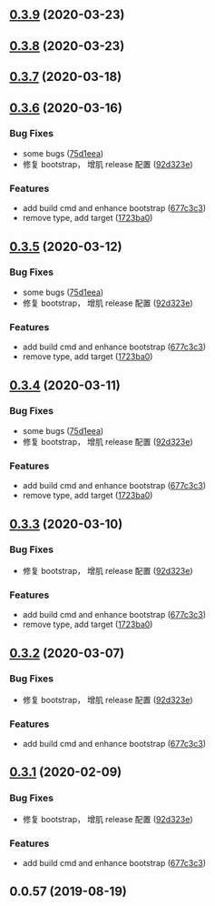 ## [0.3.9](https://github.com/MicroAppJS/cli/compare/v0.3.8...v0.3.9) (2020-03-23)

## [0.3.8](https://github.com/MicroAppJS/cli/compare/v0.3.7...v0.3.8) (2020-03-23)

## [0.3.7](https://github.com/MicroAppJS/cli/compare/v0.3.6...v0.3.7) (2020-03-18)

## [0.3.6](https://github.com/MicroAppJS/cli/compare/v0.1.0...v0.3.6) (2020-03-16)


### Bug Fixes

* some bugs ([75d1eea](https://github.com/MicroAppJS/cli/commit/75d1eea5bd7e9dd8290b1fc8f94fd7e8052cacff))
* 修复 bootstrap， 增肌 release 配置 ([92d323e](https://github.com/MicroAppJS/cli/commit/92d323e12212519838f300d27a9198f21c5ec6f5))


### Features

* add build cmd and enhance bootstrap ([677c3c3](https://github.com/MicroAppJS/cli/commit/677c3c32817ee8d293ad2a1cb7e1f378b9bb2e67))
* remove type, add target ([1723ba0](https://github.com/MicroAppJS/cli/commit/1723ba0645ea92b9f2816fa0c446eb623d282ec2))

## [0.3.5](https://github.com/MicroAppJS/cli/compare/v0.1.0...v0.3.5) (2020-03-12)


### Bug Fixes

* some bugs ([75d1eea](https://github.com/MicroAppJS/cli/commit/75d1eea5bd7e9dd8290b1fc8f94fd7e8052cacff))
* 修复 bootstrap， 增肌 release 配置 ([92d323e](https://github.com/MicroAppJS/cli/commit/92d323e12212519838f300d27a9198f21c5ec6f5))


### Features

* add build cmd and enhance bootstrap ([677c3c3](https://github.com/MicroAppJS/cli/commit/677c3c32817ee8d293ad2a1cb7e1f378b9bb2e67))
* remove type, add target ([1723ba0](https://github.com/MicroAppJS/cli/commit/1723ba0645ea92b9f2816fa0c446eb623d282ec2))

## [0.3.4](https://github.com/MicroAppJS/cli/compare/v0.1.0...v0.3.4) (2020-03-11)


### Bug Fixes

* some bugs ([75d1eea](https://github.com/MicroAppJS/cli/commit/75d1eea5bd7e9dd8290b1fc8f94fd7e8052cacff))
* 修复 bootstrap， 增肌 release 配置 ([92d323e](https://github.com/MicroAppJS/cli/commit/92d323e12212519838f300d27a9198f21c5ec6f5))


### Features

* add build cmd and enhance bootstrap ([677c3c3](https://github.com/MicroAppJS/cli/commit/677c3c32817ee8d293ad2a1cb7e1f378b9bb2e67))
* remove type, add target ([1723ba0](https://github.com/MicroAppJS/cli/commit/1723ba0645ea92b9f2816fa0c446eb623d282ec2))

## [0.3.3](https://github.com/MicroAppJS/cli/compare/v0.1.0...v0.3.3) (2020-03-10)


### Bug Fixes

* 修复 bootstrap， 增肌 release 配置 ([92d323e](https://github.com/MicroAppJS/cli/commit/92d323e12212519838f300d27a9198f21c5ec6f5))


### Features

* add build cmd and enhance bootstrap ([677c3c3](https://github.com/MicroAppJS/cli/commit/677c3c32817ee8d293ad2a1cb7e1f378b9bb2e67))
* remove type, add target ([1723ba0](https://github.com/MicroAppJS/cli/commit/1723ba0645ea92b9f2816fa0c446eb623d282ec2))

## [0.3.2](https://github.com/MicroAppJS/cli/compare/v0.1.0...v0.3.2) (2020-03-07)


### Bug Fixes

* 修复 bootstrap， 增肌 release 配置 ([92d323e](https://github.com/MicroAppJS/cli/commit/92d323e12212519838f300d27a9198f21c5ec6f5))


### Features

* add build cmd and enhance bootstrap ([677c3c3](https://github.com/MicroAppJS/cli/commit/677c3c32817ee8d293ad2a1cb7e1f378b9bb2e67))

## [0.3.1](https://github.com/MicroAppJS/cli/compare/v0.1.0...v0.3.1) (2020-02-09)


### Bug Fixes

* 修复 bootstrap， 增肌 release 配置 ([92d323e](https://github.com/MicroAppJS/cli/commit/92d323e12212519838f300d27a9198f21c5ec6f5))


### Features

* add build cmd and enhance bootstrap ([677c3c3](https://github.com/MicroAppJS/cli/commit/677c3c32817ee8d293ad2a1cb7e1f378b9bb2e67))



## 0.0.57 (2019-08-19)


